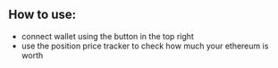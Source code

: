 ## How to use:
- connect wallet using the button in the top right
- use the position price tracker to check how much your ethereum is worth
